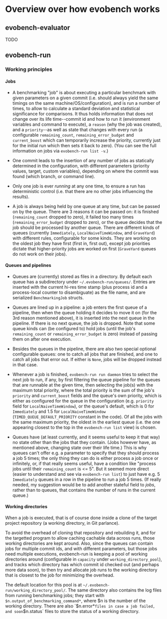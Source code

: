 # Overview over how evobench works

## evobench-evaluator

TODO

## evobench-run

### Working principles

#### Jobs

* A benchmarking "job" is about executing a particular benchmark with
  given parameters on a given commit (i.e. should always yield the
  same timings on the same machine/OS/configuration), and is run a
  number of times, to allow to calculate a standard deviation and
  statistical significance for comparisons. It thus holds information
  that does not change over its life time--commit id and how to run it
  (environment variables and command to execute), a `reason` (why the
  job was created), and a `priority`--as well as state that changes
  with every run (a configurable `remaining_count`,
  `remaining_error_budget` and `current_boost` which can temporarily
  increase the priority, currently just for the initial run which then
  sets it back to zero). (You can see the full information on jobs via
  `evobench-run list -v`.)

* One commit leads to the insertion of any number of jobs as
  statically determined in the configuration, with different
  parameters (priority values, target, custom variables), depending on
  where the commit was found (which branch, or command line).

* Only one job is ever *running* at any one time, to ensure a run has
  deterministic control (i.e. that there are no other jobs influencing
  the results).

* A job is always being held by one queue at any time, but can be
  passed on by the queue. There are 3 reasons it can be passed on: it
  is finished (`remaining_count` dropped to zero), it failed too many
  times (`remaining_error_budget` dropped to zero), or the queue
  decides that the job should be processed by another queue. There are
  different kinds of queues (currently `Immediately`,
  `LocalNaiveTimeWindow`, and `GraveYard`) with different rules,
  configurable for some kinds. They are working on the oldest job they
  have first (first in, first out), except job priorities dictate that
  higher-priority jobs are worked on first (`GraveYard` queues do not
  work on their jobs).

#### Queues and pipelines

* Queues are (currently) stored as files in a directory. By default
  each queue has a subdirectory under
  `~/.evobench-run/queues/`. Entries are inserted with the current
  hi-res time stamp (plus process id and a process-local counter to
  disambiguate) as the file name, and are serialized `BenchmarkingJob`
  structs.

* Queues are lined up in a pipeline: a job enters the first queue of a
  pipeline, then when the queue holding it decides to move it on (for
  the 3rd reason mentioned above), it is inserted into the next queue
  in the pipeline. If there is no next queue, the job is dropped. Note
  that some queue kinds can (be configured to) hold jobs (until the
  job's `remaining_count` or `remaining_error_budget` is zero) instead
  of passing them on after one execution.

* Besides the queues in the pipeline, there are also two special
  optional configurable queues: one to catch all jobs that are
  finished, and one to catch all jobs that error out. If either is
  `None`, jobs will be dropped instead in that case.

* Whenever a job is finished, `evobench-run run daemon` tries to select
  the next job to run, if any, by first filtering the queue pipeline
  for the queues that are runnable at the given time, then selecting
  the job(s) with the maximum total priority, where the total priority
  is the sum of the job's `priority` and `current_boost` fields and
  the queue's own priority, which is either as configured for the
  queue in the configuration (e.g. `priority` field for
  `LocalNaiveTimeWindow`), or the queue's default, which is 0 for
  `Immediately` and 1.5 for `LocalNaiveTimeWindow`
  (`TIMED_QUEUE_DEFAULT_PRIORITY` constant in the code). Of all the
  jobs with the same maximum priority, the oldest in the earliest
  queue (i.e. the one appearing closest to the top in the
  `evobench-run list` view) is chosen.

* Queues have (at least currently, and it seems useful to keep it that
  way) no state other than the jobs that they contain. (Jobs however
  have, as mentioned above, changing state over their life time.)
  This is why queues can't offer e.g. a parameter to specify that they
  should process a job 5 times; the only thing they can do is either
  process a job once or infinitely, or, if that really seems useful,
  have a condition like "process jobs until their `remaining_count` is
  <= 5". But it seemed more direct (easier to understand and see via
  `evobench-run list`) to just have e.g. 5 `Immediately` queues in a
  row in the pipeline to run a job 5 times. (If really needed, my
  suggestion would be to add another stateful field to *jobs*, rather
  than to queues, that contains the number of runs in the current
  queue.)

#### Working directories

When a job is executed, that is of course done inside a clone of the
target project repository (a working directory, in Git parlance).

To avoid the overhead of cloning that repository and rebuilding it,
and for the targetted program to allow caching cachable data across
runs, those working directories are kept around. Also, since the
queues can contain jobs for multiple commit ids, and with different
parameters, but those jobs need multiple executions, evobench-run is
keeping a pool of working directories around (configurable in
`capacity` under `working_directory_pool`), and tracks which directory
has which commit id checked out (and perhaps more data soon), to then
try and allocate job runs to the working directory that is closest to
the job for minimizing the overhead.

The default location for this pool is at
`~/.evobench-run/working_directory_pool/`. The same directory also
contains the log files from running benchmarking jobs; they start with
`$n.output_of_benchmarking_command*`, where $n is the number of the
working directory. There are also `$n.error*` files in case a job
failed, and soon `$n.status` files to store the status of a working
directory.
